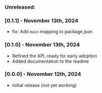 ### Unreleased:

### [0.1.1] - November 13th, 2024

- fix: Add `main` mapping to package.json

### [0.1.0] - November 13th, 2024

- Refined the API, ready for early adoption
- Added documentation to the readme

### [0.0.0] - November 12th, 2024

- Initial release (not yet working)
